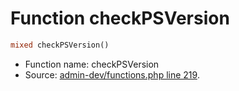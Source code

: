 Function checkPSVersion
===========================





```php
mixed checkPSVersion()
```

* Function name: checkPSVersion
* Source: [admin-dev/functions.php line 219](https://github.com/PrestaShop/PrestaShop/blob/1.5.6.0/admin-dev/functions.php#L219).


